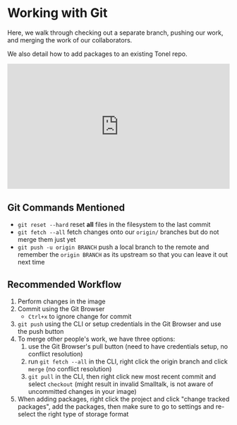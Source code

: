# Working with Git

Here, we walk through checking out a separate branch, pushing our work, and merging the work of our collaborators.

We also detail how to add packages to an existing Tonel repo.

<div style="position: relative; padding-bottom: 56.25%; height: 0; overflow: hidden; max-width: 100%;"><iframe style="position: absolute; top: 0; left: 0; width: 100%; height: 100%;" src="https://player.vimeo.com/video/541133065" width="640" height="360" frameborder="0" allow="autoplay; fullscreen; picture-in-picture" allowfullscreen></iframe></div>

## Git Commands Mentioned
* `git reset --hard` reset **all** files in the filesystem to the last commit
* `git fetch --all` fetch changes onto our `origin/` branches but do not merge them just yet
* `git push -u origin BRANCH` push a local branch to the remote and remember the `origin BRANCH` as its upstream so that you can leave it out next time

## Recommended Workflow
1. Perform changes in the image
2. Commit using the Git Browser
    * `Ctrl+x` to ignore change for commit
3. `git push` using the CLI or setup credentials in the Git Browser and use the push button
4. To merge other people's work, we have three options:
    1. use the Git Browser's pull button (need to have credentials setup, no conflict resolution)
    2. run `git fetch --all` in the CLI, right click the origin branch and click `merge` (no conflict resolution)
    3. `git pull` in the CLI, then right click new most recent commit and select `checkout` (might result in invalid Smalltalk, is not aware of uncommitted changes in your image)
5. When adding packages, right click the project and click "change tracked packages", add the packages, then make sure to go to settings and re-select the right type of storage format


